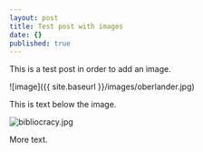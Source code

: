 ```yaml
---
layout: post
title: Test post with images
date: {}
published: true
---
```



This is a test post in order to add an image.

![image]({{ site.baseurl }}/images/oberlander.jpg) 

This is text below the image.

![bibliocracy.jpg]({{site.baseurl}}/images/bibliocracy.jpg)

More text.
